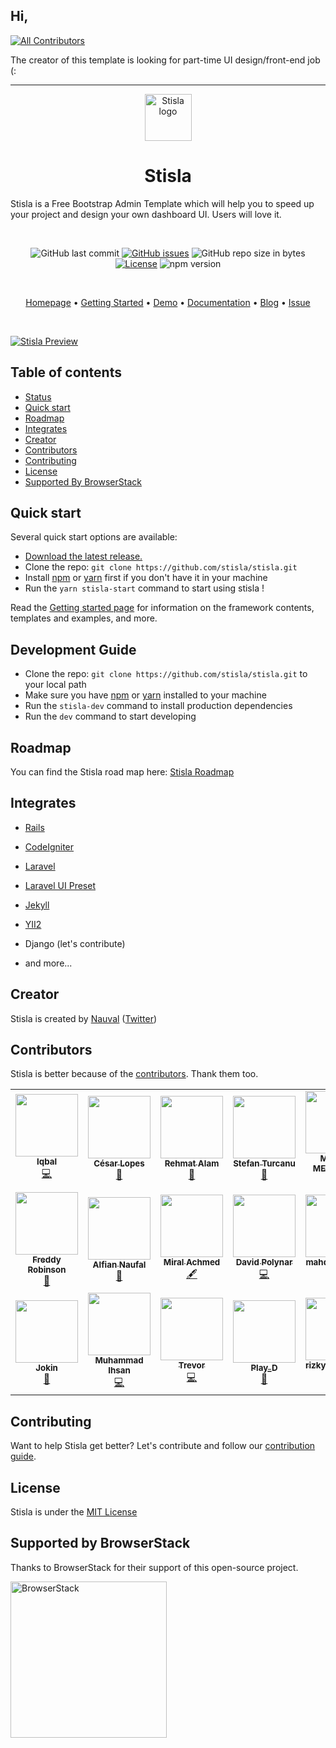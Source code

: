 ## Hi,
<!-- ALL-CONTRIBUTORS-BADGE:START - Do not remove or modify this section -->
[![All Contributors](https://img.shields.io/badge/all_contributors-2-orange.svg?style=flat-square)](#contributors-)
<!-- ALL-CONTRIBUTORS-BADGE:END -->
The creator of this template is looking for part-time UI design/front-end job (:

-----

<p align="center">
  <a href="https://getstisla.com">
    <img src="https://avatars2.githubusercontent.com/u/45754626?s=75&v=4" alt="Stisla logo" width="75" height="75">
  </a>
</p>

<h1 align="center">Stisla</h1>

<p>
  Stisla is a Free Bootstrap Admin Template which will help you to speed up your project and design your own dashboard UI. Users will love it.
</p>
<br>
<span align="center">

![GitHub last commit](https://img.shields.io/github/last-commit/stisla/stisla.svg)
[![GitHub issues](https://img.shields.io/github/issues/stisla/stisla.svg)](https://github.com/stisla/stisla/issues)
![GitHub repo size in bytes](https://img.shields.io/github/repo-size/badges/shields.svg)
[![License](https://img.shields.io/github/license/stisla/stisla.svg)](LICENSE)
![npm version](https://badge.fury.io/js/yarn.svg)

</span>

<br>

<p align="center">
  <a href="https://getstisla.com">Homepage</a>
  •
  <a href="https://getstisla.com/getting-started">Getting Started</a>
  •
  <a href="https://demo.getstisla.com" target="_new">Demo</a>
  •
  <a href="https://getstisla.com/docs">Documentation</a>
  •
  <a href="https://getstisla.com/blog">Blog</a>
  •
  <a href="https://getstisla.com/support">Issue</a>
</p>

<br>

[![Stisla Preview](https://camo.githubusercontent.com/2135e0f6544a7286a3412cdc3df32d47fc91b045/68747470733a2f2f692e6962622e636f2f3674646d6358302f323031382d31312d31312d31352d33352d676574737469736c612d636f6d2e706e67)](https://getstisla.com)


## Table of contents

- [Status](#status)
- [Quick start](#quick-start)
- [Roadmap](#roadmap)
- [Integrates](#integrates)
- [Creator](#creator)
- [Contributors](#contributors)
- [Contributing](#contributing)
- [License](#license)
- [Supported By BrowserStack](#supported-by-browserstack)


## Quick start

Several quick start options are available:

- [Download the latest release.](https://github.com/stisla/stisla/archive/v2.2.0.zip)
- Clone the repo: `git clone https://github.com/stisla/stisla.git`
- Install [npm](https://www.npmjs.com) or [yarn](https://yarnpkg.com) first if you don't have it in your machine
- Run the `yarn stisla-start` command to start using stisla !

Read the [Getting started page](https://getstisla.com/docs) for information on the framework contents, templates and examples, and more.

## Development Guide
- Clone the repo: `git clone https://github.com/stisla/stisla.git` to your local path
- Make sure you have [npm](https://www.npmjs.com) or [yarn](https://yarnpkg.com) installed to your machine
- Run the `stisla-dev` command to install production dependencies
- Run the `dev` command to start developing

## Roadmap
You can find the Stisla road map here: [Stisla Roadmap](https://trello.com/b/M8TMnehE/stisla-roadmap)


## Integrates
- [Rails](https://github.com/SunDi3yansyah/stisla-rails)
- [CodeIgniter](https://github.com/KhidirDotID/stisla-codeigniter)
- [Laravel](https://github.com/rehmatworks/stisla-laravel)
- [Laravel UI Preset](https://github.com/poteto-dev/laravel-ui-stisla)
- [Jekyll](https://github.com/SunDi3yansyah/stisla-jekyll)
- [YII2](https://github.com/piantgrunger/yii2-stisla)

- Django (let's contribute)
- and more...

## Creator
Stisla is created by [Nauval](http://nauv.al) ([Twitter](https://twitter.com/mhdnauvalazhar))

## Contributors
Stisla is better because of the [contributors](https://github.com/stisla/stisla/graphs/contributors). Thank them too.

<!-- ALL-CONTRIBUTORS-LIST:START - Do not remove or modify this section -->
<!-- prettier-ignore-start -->
<!-- markdownlint-disable -->
<table>
  <tr>
    <td align="center"><a href="http://iqbalaqaba.github.io"><img src="https://avatars3.githubusercontent.com/u/20835372?v=4" width="100px;" alt=""/><br /><sub><b>Iqbal</b></sub></a><br /><a href="https://github.com/stisla/stisla/commits?author=iqbalaqaba" title="Code">💻</a></td>
    <td align="center"><a href="https://github.com/cesarlopes"><img src="https://avatars0.githubusercontent.com/u/1175019?v=4" width="100px;" alt=""/><br /><sub><b>César Lopes</b></sub></a><br /><a href="#design-cesarlopes" title="Design">🎨</a></td>
    <td align="center"><a href="https://rehmat.works"><img src="https://avatars2.githubusercontent.com/u/23554187?v=4" width="100px;" alt=""/><br /><sub><b>Rehmat Alam</b></sub></a><br /><a href="#tool-rehmatworks" title="Tools">🔧</a></td>
    <td align="center"><a href="https://github.com/stefanturcanu"><img src="https://avatars0.githubusercontent.com/u/6572745?v=4" width="100px;" alt=""/><br /><sub><b>Stefan Turcanu</b></sub></a><br /><a href="https://github.com/stisla/stisla/commits?author=stefanturcanu" title="Documentation">📖</a></td>
    <td align="center"><a href="https://github.com/mehmetmenengec"><img src="https://avatars2.githubusercontent.com/u/8948335?v=4" width="100px;" alt=""/><br /><sub><b>Mehmet MENENGEÇ</b></sub></a><br /><a href="#design-mehmetmenengec" title="Design">🎨</a></td>
    <td align="center"><a href="https://github.com/lkloon123"><img src="https://avatars2.githubusercontent.com/u/21114981?v=4" width="100px;" alt=""/><br /><sub><b>NeoSon</b></sub></a><br /><a href="#design-lkloon123" title="Design">🎨</a></td>
    <td align="center"><a href="https://github.com/jenkijo"><img src="https://avatars1.githubusercontent.com/u/32048650?v=4" width="100px;" alt=""/><br /><sub><b>Phong Truong</b></sub></a><br /><a href="#design-jenkijo" title="Design">🎨</a></td>
  </tr>
  <tr>
    <td align="center"><a href="https://github.com/frobinsonj"><img src="https://avatars3.githubusercontent.com/u/16726902?v=4" width="100px;" alt=""/><br /><sub><b>Freddy Robinson</b></sub></a><br /><a href="#design-frobinsonj" title="Design">🎨</a></td>
    <td align="center"><a href="https://alfiannaufal.com"><img src="https://avatars1.githubusercontent.com/u/15101734?v=4" width="100px;" alt=""/><br /><sub><b>Alfian Naufal</b></sub></a><br /><a href="#tool-piantgrunger" title="Tools">🔧</a></td>
    <td align="center"><a href="http://achmiral.id"><img src="https://avatars0.githubusercontent.com/u/10906059?v=4" width="100px;" alt=""/><br /><sub><b>Miral Achmed</b></sub></a><br /><a href="#content-achmiral" title="Content">🖋</a></td>
    <td align="center"><a href="http://david.polynar.hu"><img src="https://avatars1.githubusercontent.com/u/1795922?v=4" width="100px;" alt=""/><br /><sub><b>David Polynar</b></sub></a><br /><a href="https://github.com/stisla/stisla/commits?author=polynar" title="Code">💻</a></td>
    <td align="center"><a href="http://tarhche.ir"><img src="https://avatars3.githubusercontent.com/u/6291970?v=4" width="100px;" alt=""/><br /><sub><b>mahdikhanzadi</b></sub></a><br /><a href="https://github.com/stisla/stisla/commits?author=khanzadimahdi" title="Code">💻</a></td>
    <td align="center"><a href="https://medium.com/omarelgabrys-blog/"><img src="https://avatars3.githubusercontent.com/u/9262504?v=4" width="100px;" alt=""/><br /><sub><b>OMAR ELGABRY</b></sub></a><br /><a href="https://github.com/stisla/stisla/commits?author=OmarElGabry" title="Code">💻</a></td>
    <td align="center"><a href="https://sundi3yansyah.com"><img src="https://avatars2.githubusercontent.com/u/3952281?v=4" width="100px;" alt=""/><br /><sub><b>Cahyadi Triyansyah</b></sub></a><br /><a href="https://github.com/stisla/stisla/commits?author=SunDi3yansyah" title="Code">💻</a></td>
  </tr>
  <tr>
    <td align="center"><a href="http://weibo.com/jkweiyi"><img src="https://avatars1.githubusercontent.com/u/16080182?v=4" width="100px;" alt=""/><br /><sub><b>Jokin</b></sub></a><br /><a href="#design-jokin1999" title="Design">🎨</a></td>
    <td align="center"><a href="http://www.barndev.com"><img src="https://avatars2.githubusercontent.com/u/10700286?v=4" width="100px;" alt=""/><br /><sub><b>Muhammad Ihsan</b></sub></a><br /><a href="https://github.com/stisla/stisla/commits?author=muhammad-ihsan" title="Code">💻</a></td>
    <td align="center"><a href="https://github.com/dubnm"><img src="https://avatars3.githubusercontent.com/u/3620552?v=4" width="100px;" alt=""/><br /><sub><b>Trevor</b></sub></a><br /><a href="https://github.com/stisla/stisla/commits?author=dubnm" title="Code">💻</a></td>
    <td align="center"><a href="https://github.com/ranzeplay"><img src="https://avatars3.githubusercontent.com/u/43675876?v=4" width="100px;" alt=""/><br /><sub><b>Play_D</b></sub></a><br /><a href="https://github.com/stisla/stisla/commits?author=ranzeplay" title="Documentation">📖</a></td>
    <td align="center"><a href="https://rizkyhidayat.id"><img src="https://avatars0.githubusercontent.com/u/25103643?v=4" width="100px;" alt=""/><br /><sub><b>rizkyyangpalsu</b></sub></a><br /><a href="#platform-rizkyyangpalsu" title="Packaging/porting to new platform">📦</a></td>
    <td align="center"><a href="https://tackeyy.com/"><img src="https://avatars3.githubusercontent.com/u/8916877?v=4" width="100px;" alt=""/><br /><sub><b>Yusuke Takita</b></sub></a><br /><a href="https://github.com/stisla/stisla/commits?author=tackeyy" title="Code">💻</a></td>
  </tr>
</table>

<!-- markdownlint-enable -->
<!-- prettier-ignore-end -->
<!-- ALL-CONTRIBUTORS-LIST:END -->

## Contributing
Want to help Stisla get better? Let's contribute and follow our [contribution guide](https://github.com/stisla/stisla/blob/master/CONTRIBUTING.md).


## License
Stisla is under the [MIT License](LICENSE)

## Supported by BrowserStack
Thanks to BrowserStack for their support of this open-source project.

<a href="https://www.browserstack.com">
  <img src="https://getstisla.com/svg/Browserstack-logo.svg" alt="BrowserStack" width="250">
</a>
